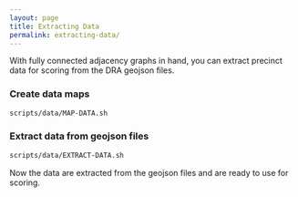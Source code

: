 ```yaml
---
layout: page
title: Extracting Data
permalink: extracting-data/
---
```


With fully connected adjacency graphs in hand, you can extract precinct data 
for scoring from the DRA geojson files.

### Create data maps

```bash
scripts/data/MAP-DATA.sh
```

### Extract data from geojson files

```bash
scripts/data/EXTRACT-DATA.sh
```

Now the data are extracted from the geojson files and are ready to use for scoring.